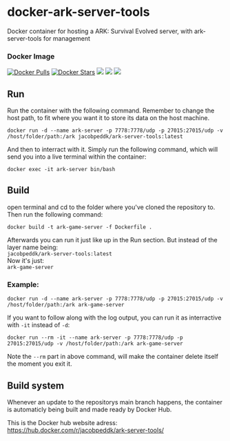 # docker-ark-server-tools
Docker container for hosting a ARK: Survival Evolved server, with ark-server-tools for management

### Docker Image
[![Docker Pulls](https://img.shields.io/docker/pulls/jacobpeddk/ark-server-tools.svg)](https://hub.docker.com/r/jacobpeddk/ark-server-tools)
[![Docker Stars](https://img.shields.io/docker/stars/jacobpeddk/ark-server-tools.svg)](https://hub.docker.com/r/jacobpeddk/ark-server-tools)
[![](https://images.microbadger.com/badges/image/jacobpeddk/ark-server-tools.svg)](https://microbadger.com/images/jacobpeddk/ark-server-tools "Container Image size and layers")
[![](https://images.microbadger.com/badges/commit/jacobpeddk/ark-server-tools.svg)](https://microbadger.com/images/jacobpeddk/ark-server-tools "Current commit that the container is build from")
[![](https://images.microbadger.com/badges/version/jacobpeddk/ark-server-tools.svg)](https://microbadger.com/images/jacobpeddk/ark-server-tools "Container version")

## Run
Run the container with the following command.
Remember to change the host path, to fit where you want it to store its data on the host machine.
```
docker run -d --name ark-server -p 7778:7778/udp -p 27015:27015/udp -v /host/folder/path:/ark jacobpeddk/ark-server-tools:latest
```

And then to interract with it.
Simply run the following command, which will send you into a live terminal within the container:
```
docker exec -it ark-server bin/bash
```

## Build
open terminal and cd to the folder where you've cloned the repository to.
Then run the following command:
```
docker build -t ark-game-server -f Dockerfile .
```
Afterwards you can run it just like up in the Run section. But instead of the layer name being:  
`jacobpeddk/ark-server-tools:latest`  
Now it's just:  
`ark-game-server`

### Example:
```
docker run -d --name ark-server -p 7778:7778/udp -p 27015:27015/udp -v /host/folder/path:/ark ark-game-server
```

If you want to follow along with the log output, you can run it as interractive with `-it` instead of `-d`:
```
docker run --rm -it --name ark-server -p 7778:7778/udp -p 27015:27015/udp -v /host/folder/path:/ark ark-game-server
```
Note the `--rm` part in above command, will make the container delete itself the moment you exit it.

## Build system
Whenever an update to the repositorys main branch happens, the container is automaticly being built and made ready by Docker Hub.

This is the Docker hub website adress:  
https://hub.docker.com/r/jacobpeddk/ark-server-tools/
